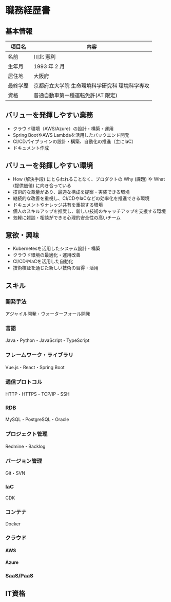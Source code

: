 # 職務経歴書

## 基本情報

| 項目名   | 内容                              |
| -------- | --------------------------------- |
| 名前     | 川北 憲利                           |
| 生年月   | 1993 年 2 月                      |
| 居住地   | 大阪府                            |
| 最終学歴 | 京都府立大学院 生命環境科学研究科 環境科学専攻    |
| 資格     | 普通自動車第一種運転免許(AT 限定) |

## バリューを発揮しやすい業務

- クラウド環境（AWS/Azure）の設計・構築・運用
- Spring BootやAWS Lambdaを活用したバックエンド開発
- CI/CDパイプラインの設計・構築、自動化の推進（主にIaC）
- ドキュメント作成

## バリューを発揮しやすい環境

- How (解決手段) にとらわれることなく、プロダクトの Why (課題) や What (提供価値) に向き合っている
- 技術的な裁量があり、最適な構成を提案・実装できる環境
- 継続的な改善を重視し、CI/CDやIaCなどの効率化を推進できる環境
- ドキュメントやナレッジ共有を重視する環境
- 個人のスキルアップを推奨し、新しい技術のキャッチアップを支援する環境
- 気軽に雑談・相談ができる心理的安全性の高いチーム

## 意欲・興味

- Kubernetesを活用したシステム設計・構築
- クラウド環境の最適化・運用改善
- CI/CDやIaCを活用した自動化
- 技術検証を通じた新しい技術の習得・活用

## スキル

### 開発手法
アジャイル開発・ウォーターフォール開発

### 言語
Java・Python・JavaScript・TypeScript

### フレームワーク・ライブラリ
Vue.js・React・Spring Boot

### 通信プロトコル
HTTP・HTTPS・TCP/IP・SSH

### RDB
MySQL・PostgreSQL・Oracle

### プロジェクト管理
Redmine・Backlog

### バージョン管理
Git・SVN

### IaC
CDK

### コンテナ
Docker

### クラウド

#### AWS

#### Azure

### SaaS/PaaS



## IT資格